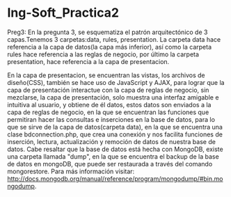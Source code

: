 Ing-Soft_Practica2
==================
Preg3: En la pregunta 3, se esquematiza el patrón arquitectónico de 3 capas.Tenemos 3 carpetas:data, rules, presentation. La carpeta data hace referencia a la capa de datos(la capa más inferior), así como la carpeta rules hace referencia a las reglas de negocio, por último la carpeta presentation, hace referencia a la capa de presentacion.

En la capa de presentacion, se encuentran las vistas, los archivos de diseño(CSS), también se hace uso de JavaScript y AJAX, para lograr que la capa de presentación interactue con la capa de reglas de negocio, sin mezclarse, la capa de presentación, solo muestra una interfaz amigable e intuitiva al usuario, y obtiene de él datos, estos datos son enviados a la capa de reglas de negocio, en la que se encuentran las funciones que permitiran hacer las consultas e inserciones en la base de datos, para lo que se sirve de la capa de datos(carpeta data), en la que se encuentra una clase bdconnection.php, que crea una conexión y nos facilita funciones de inserción, lectura, actualización y remoción de datos de nuestra base de datos. Cabe resaltar que la base de datos está hecha con MongoDB, existe una carpeta llamada "dump", en la que se encuentra el backup de la base de datos en mongoDB, que puede ser restaurada a través del comando mongorestore. Para más información visitar: http://docs.mongodb.org/manual/reference/program/mongodump/#bin.mongodump. 